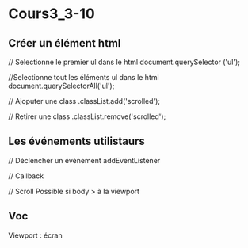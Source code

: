 # Cours3_3-10

## Créer un élément html

// Selectionne le premier ul dans le html
document.querySelector ('ul');

//Selectionne tout les éléments ul dans le html
document.querySelectorAll('ul');

// Ajoputer une class
.classList.add('scrolled');

// Retirer une class
.classList.remove('scrolled');

## Les événements utilistaurs

// Déclencher un évènement
addEventListener

// Callback

// Scroll
Possible si body > à la viewport

## Voc

Viewport : écran
